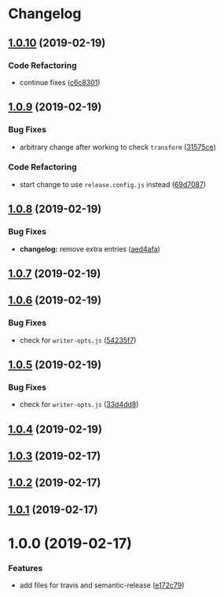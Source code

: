 # Changelog

## [1.0.10](https://github.com/myii/test-travis-ci/compare/v1.0.9...v1.0.10) (2019-02-19)


### Code Refactoring

* continue fixes ([c6c8301](https://github.com/myii/test-travis-ci/commit/c6c8301))

## [1.0.9](https://github.com/myii/test-travis-ci/compare/v1.0.8...v1.0.9) (2019-02-19)


### Bug Fixes

* arbitrary change after working to check `transform` ([31575ce](https://github.com/myii/test-travis-ci/commit/31575ce))


### Code Refactoring

* start change to use `release.config.js` instead ([69d7087](https://github.com/myii/test-travis-ci/commit/69d7087))

## [1.0.8](https://github.com/myii/test-travis-ci/compare/v1.0.7...v1.0.8) (2019-02-19)


### Bug Fixes

* **changelog:** remove extra entries ([aed4afa](https://github.com/myii/test-travis-ci/commit/aed4afa))

## [1.0.7](https://github.com/myii/test-travis-ci/compare/v1.0.6...v1.0.7) (2019-02-19)

## [1.0.6](https://github.com/myii/test-travis-ci/compare/v1.0.5...v1.0.6) (2019-02-19)


### Bug Fixes

* check for `writer-opts.js` ([54235f7](https://github.com/myii/test-travis-ci/commit/54235f7))

## [1.0.5](https://github.com/myii/test-travis-ci/compare/v1.0.4...v1.0.5) (2019-02-19)


### Bug Fixes

* check for `writer-opts.js` ([33d4dd8](https://github.com/myii/test-travis-ci/commit/33d4dd8))

## [1.0.4](https://github.com/myii/test-travis-ci/compare/v1.0.3...v1.0.4) (2019-02-19)

## [1.0.3](https://github.com/myii/test-travis-ci/compare/v1.0.2...v1.0.3) (2019-02-17)

## [1.0.2](https://github.com/myii/test-travis-ci/compare/v1.0.1...v1.0.2) (2019-02-17)

## [1.0.1](https://github.com/myii/test-travis-ci/compare/v1.0.0...v1.0.1) (2019-02-17)

# 1.0.0 (2019-02-17)


### Features

* add files for travis and semantic-release ([e172c79](https://github.com/myii/test-travis-ci/commit/e172c79))
